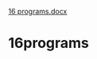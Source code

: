[16 programs.docx](https://github.com/Ramco-Insitute-of-Technology/16programs/files/7783942/16.programs.docx)
# 16programs

